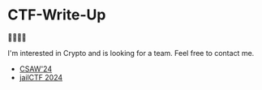 # CTF-Write-Up

🐸🐸🐸🐸

I'm interested in Crypto and is looking for a team.
Feel free to contact me.

*  [CSAW'24](https://github.com/meow87wang/CTF-Write-Up/blob/main/CSAW24/README.md)
*  [jailCTF 2024](https://github.com/meow87wang/CTF-Write-Up/blob/main/jailCTF-2024/README.md)
